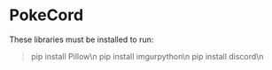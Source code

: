 # PokeCord

These libraries must be installed to run:
>pip install Pillow\n
>pip install imgurpython\n
>pip install discord\n
